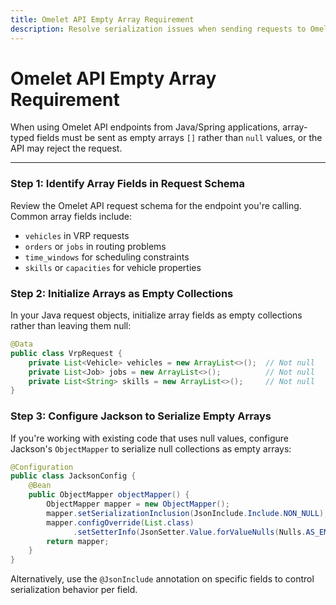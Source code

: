```yaml
---
title: Omelet API Empty Array Requirement
description: Resolve serialization issues when sending requests to Omelet API from Java/Spring applications.
---
```


# Omelet API Empty Array Requirement

When using Omelet API endpoints from Java/Spring applications, array-typed fields must be sent as empty arrays `[]` rather than `null` values, or the API may reject the request.

---

### Step 1: Identify Array Fields in Request Schema
Review the Omelet API request schema for the endpoint you're calling. Common array fields include:
- `vehicles` in VRP requests
- `orders` or `jobs` in routing problems
- `time_windows` for scheduling constraints
- `skills` or `capacities` for vehicle properties

### Step 2: Initialize Arrays as Empty Collections
In your Java request objects, initialize array fields as empty collections rather than leaving them null:

```java
@Data
public class VrpRequest {
    private List<Vehicle> vehicles = new ArrayList<>();  // Not null
    private List<Job> jobs = new ArrayList<>();          // Not null
    private List<String> skills = new ArrayList<>();     // Not null
}
```

### Step 3: Configure Jackson to Serialize Empty Arrays
If you're working with existing code that uses null values, configure Jackson's `ObjectMapper` to serialize null collections as empty arrays:

```java
@Configuration
public class JacksonConfig {
    @Bean
    public ObjectMapper objectMapper() {
        ObjectMapper mapper = new ObjectMapper();
        mapper.setSerializationInclusion(JsonInclude.Include.NON_NULL);
        mapper.configOverride(List.class)
              .setSetterInfo(JsonSetter.Value.forValueNulls(Nulls.AS_EMPTY));
        return mapper;
    }
}
```

Alternatively, use the `@JsonInclude` annotation on specific fields to control serialization behavior per field.
